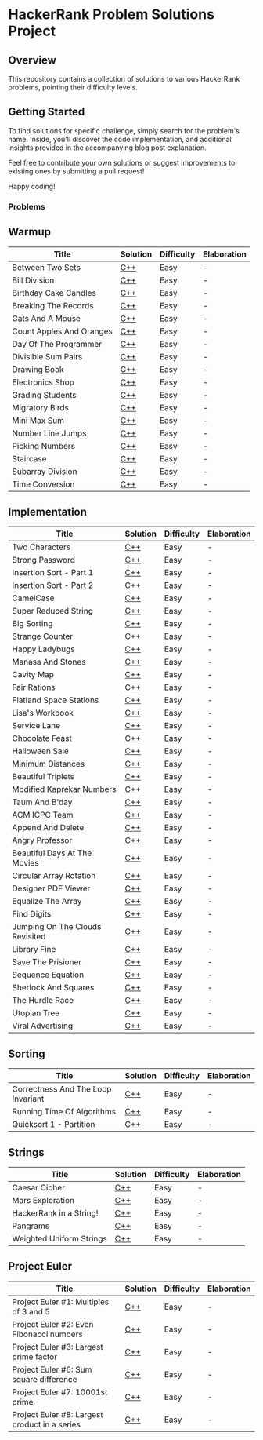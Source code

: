 # HackerRank Problem Solutions Project

## Overview

This repository contains a collection of solutions to various HackerRank problems, pointing their difficulty levels.


## Getting Started

To find solutions for specific challenge, simply search for the problem's name. Inside, you'll discover the code implementation, and additional insights provided in the accompanying blog post explanation.

Feel free to contribute your own solutions or suggest improvements to existing ones by submitting a pull request!

Happy coding!

### Problems

## Warmup
| Title | Solution | Difficulty | Elaboration |
| ----- | -------- | ---------- | ----------- |
| Between Two Sets | [C++](./HackerRank/Algorithms/Warmup/BetweenTwoSets.hpp) | Easy | - |
| Bill Division | [C++](./HackerRank/Algorithms/Warmup/BillDivision.hpp) | Easy | - |
| Birthday Cake Candles | [C++](./HackerRank/Algorithms/Warmup/BirthdayCakeCandles.hpp) | Easy | - |
| Breaking The Records | [C++](./HackerRank/Algorithms/Warmup/BreakingTheRecords.hpp) | Easy | - |
| Cats And A Mouse | [C++](./HackerRank/Algorithms/Warmup/CatsAndAMouse.hpp) | Easy | - |
| Count Apples And Oranges | [C++](./HackerRank/Algorithms/Warmup/CountApplesAndOranges.hpp) | Easy | - |
| Day Of The Programmer | [C++](./HackerRank/Algorithms/Warmup/DayOfTheProgrammer.hpp) | Easy | - |
| Divisible Sum Pairs | [C++](./HackerRank/Algorithms/Warmup/DivisibleSumPairs.hpp) | Easy | - |
| Drawing Book | [C++](./HackerRank/Algorithms/Warmup/DrawingBook.hpp) | Easy | - |
| Electronics Shop | [C++](./HackerRank/Algorithms/Warmup/ElectronicsShop.hpp) | Easy | - |
| Grading Students | [C++](./HackerRank/Algorithms/Warmup/GradingStudents.hpp) | Easy | - |
| Migratory Birds | [C++](./HackerRank/Algorithms/Warmup/MigratoryBirds.hpp) | Easy | - |
| Mini Max Sum | [C++](./HackerRank/Algorithms/Warmup/MiniMaxSum.hpp) | Easy | - |
| Number Line Jumps | [C++](./HackerRank/Algorithms/Warmup/NumberLineJumps.hpp) | Easy | - |
| Picking Numbers | [C++](./HackerRank/Algorithms/Warmup/PickingNumbers.hpp) | Easy | - |
| Staircase | [C++](./HackerRank/Algorithms/Warmup/Staircase.hpp) | Easy | - |
| Subarray Division | [C++](./HackerRank/Algorithms/Warmup/SubarrayDivision.hpp) | Easy | - |
| Time Conversion | [C++](./HackerRank/Algorithms/Warmup/TimeConversion.hpp) | Easy | - |

## Implementation

| Title | Solution | Difficulty | Elaboration |
| ----- | -------- | ---------- | ----------- |
| Two Characters | [C++](./HackerRank/Algorithms/Implementation/TwoCharacters.hpp) | Easy | - |
| Strong Password | [C++](./HackerRank/Algorithms/Implementation/StrongPassword.hpp) | Easy | - |
| Insertion Sort - Part 1 | [C++](./HackerRank/Algorithms/Implementation/InsertionSortPart1.hpp) | Easy | - |
| Insertion Sort - Part 2 | [C++](./HackerRank/Algorithms/Implementation/InsertionSortPart2.hpp) | Easy | - |
| CamelCase | [C++](./HackerRank/Algorithms/Implementation/CamelCase.hpp) | Easy | - |
| Super Reduced String | [C++](./HackerRank/Algorithms/Implementation/SuperReducedString.hpp) | Easy | - |
| Big Sorting | [C++](./HackerRank/Algorithms/Implementation/BigSorting.hpp) | Easy | - |
| Strange Counter | [C++](./HackerRank/Algorithms/Implementation/StrangeCounter.hpp) | Easy | - |
| Happy Ladybugs | [C++](./HackerRank/Algorithms/Implementation/HappyLadybugs.hpp) | Easy | - |
| Manasa And Stones | [C++](./HackerRank/Algorithms/Implementation/ManasaAndStones.hpp) | Easy | - |
| Cavity Map | [C++](./HackerRank/Algorithms/Implementation/CavityMap.hpp) | Easy | - |
| Fair Rations | [C++](./HackerRank/Algorithms/Implementation/FairRations.hpp) | Easy | - |
| Flatland Space Stations | [C++](./HackerRank/Algorithms/Implementation/FlatlandSpaceStations.hpp) | Easy | - |
| Lisa's Workbook | [C++](./HackerRank/Algorithms/Implementation/LisasWorkbook.hpp) | Easy | - |
| Service Lane | [C++](./HackerRank/Algorithms/Implementation/ServiceLane.hpp) | Easy | - |
| Chocolate Feast | [C++](./HackerRank/Algorithms/Implementation/ChocolateFeast.hpp) | Easy | - |
| Halloween Sale | [C++](./HackerRank/Algorithms/Implementation/HalloweenSale.hpp) | Easy | - |
| Minimum Distances | [C++](./HackerRank/Algorithms/Implementation/MinimumDistances.hpp) | Easy | - |
| Beautiful Triplets | [C++](./HackerRank/Algorithms/Implementation/BeautifulTriplets.hpp) | Easy | - |
| Modified Kaprekar Numbers | [C++](./HackerRank/Algorithms/Implementation/ModifiedKaprekarNumbers.hpp) | Easy | - |
| Taum And B'day | [C++](./HackerRank/Algorithms/Implementation/TaumAndBday.hpp) | Easy | - |
| ACM ICPC Team | [C++](./HackerRank/Algorithms/Implementation/ACMICPCTeam.hpp) | Easy | - |
| Append And Delete | [C++](./HackerRank/Algorithms/Implementation/AppendAndDelete.hpp) | Easy | - |
| Angry Professor | [C++](./HackerRank/Algorithms/Implementation/AngryProfessor.hpp) | Easy | - |
| Beautiful Days At The Movies | [C++](./HackerRank/Algorithms/Implementation/BeautifulDaysAtTheMovies.hpp) | Easy | - |
| Circular Array Rotation | [C++](./HackerRank/Algorithms/Implementation/CircularArrayRotation.hpp) | Easy | - |
| Designer PDF Viewer | [C++](./HackerRank/Algorithms/Implementation/DesignerPDFViewer.hpp) | Easy | - |
| Equalize The Array | [C++](./HackerRank/Algorithms/Implementation/EqualizeTheArray.hpp) | Easy | - |
| Find Digits | [C++](./HackerRank/Algorithms/Implementation/FindDigits.hpp) | Easy | - |
| Jumping On The Clouds Revisited | [C++](./HackerRank/Algorithms/Implementation/JumpingOnTheCloudsRevisited.hpp) | Easy | - |
| Library Fine | [C++](./HackerRank/Algorithms/Implementation/LibraryFine.hpp) | Easy | - |
| Save The Prisioner | [C++](./HackerRank/Algorithms/Implementation/SaveThePrisioner.hpp) | Easy | - |
| Sequence Equation | [C++](./HackerRank/Algorithms/Implementation/SequenceEquation.hpp) | Easy | - |
| Sherlock And Squares | [C++](./HackerRank/Algorithms/Implementation/SherlockAndSquares.hpp) | Easy | - |
| The Hurdle Race | [C++](./HackerRank/Algorithms/Implementation/TheHurdleRace.hpp) | Easy | - |
| Utopian Tree | [C++](./HackerRank/Algorithms/Implementation/UtopianTree.hpp) | Easy | - |
| Viral Advertising | [C++](./HackerRank/Algorithms/Implementation/ViralAdvertising.hpp) | Easy | - |

## Sorting

| Title | Solution | Difficulty | Elaboration |
| ----- | -------- | ---------- | ----------- |
| Correctness And The Loop Invariant | [C++](./HackerRank/Algorithms/Sorting/CorrectnessAndTheLoopInvariant.hpp) | Easy | - |
| Running Time Of Algorithms | [C++](./HackerRank/Algorithms/Sorting/RunningTimeOfAlgorithms.hpp) | Easy | - |
| Quicksort 1 - Partition | [C++](./HackerRank/Algorithms/Sorting/Quicksort1Partition.hpp) | Easy | - |

## Strings

| Title | Solution | Difficulty | Elaboration |
| ----- | -------- | ---------- | ----------- |
| Caesar Cipher | [C++](./HackerRank/Algorithms/Strings/CaesarCipher.hpp) | Easy | - |
| Mars Exploration | [C++](./HackerRank/Algorithms/Strings/MarsExploration.hpp) | Easy | - |
| HackerRank in a String! | [C++](./HackerRank/Algorithms/Strings/HackerRankInAString.hpp) | Easy | - |
| Pangrams | [C++](./HackerRank/Algorithms/Strings/Pangrams.hpp) | Easy | - |
| Weighted Uniform Strings | [C++](./HackerRank/Algorithms/Strings/WeightedUniformStrings.hpp) | Easy | - |

## Project Euler

| Title | Solution | Difficulty | Elaboration |
| ----- | -------- | ---------- | ----------- |
| Project Euler #1: Multiples of 3 and 5 | [C++](./HackerRank/ProjectEuler+/MultiplesOf3And5.hpp) | Easy | - |
| Project Euler #2: Even Fibonacci numbers | [C++](./HackerRank/ProjectEuler+/EvenFibonacciNumbers.hpp) | Easy | - |
| Project Euler #3: Largest prime factor | [C++](./HackerRank/ProjectEuler+/LargestPrimeFactor.hpp) | Easy | - |
| Project Euler #6: Sum square difference | [C++](./HackerRank/ProjectEuler+/SumSquareDifference.hpp) | Easy | - |
| Project Euler #7: 10001st prime | [C++](./HackerRank/ProjectEuler+/10001stPrime.hpp) | Easy | - |
| Project Euler #8: Largest product in a series | [C++](./HackerRank/ProjectEuler+/LargestProductInASeries.hpp) | Easy | - |
